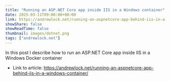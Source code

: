 ```yaml
---
title: "Running an ASP.NET Core app inside IIS in a Windows container"
date: 2025-03-11T09:00:00+00:00
link: https://andrewlock.net/running-an-aspnetcore-app-behind-iis-in-a-windows-container/
showShare: false
showReadTime: false
thumbnail: images/dotnet.png
tags: ["andrewlock.net"]
---
```

In this post I describe how to run an ASP.NET Core app inside IIS in a Windows Docker container

- Link to article: https://andrewlock.net/running-an-aspnetcore-app-behind-iis-in-a-windows-container/
